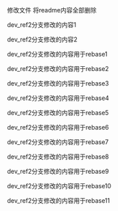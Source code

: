 修改文件 将readme内容全部删除

dev_ref2分支修改的内容1

dev_ref2分支修改的内容2

dev_ref2分支修改的内容用于rebase1

dev_ref2分支修改的内容用于rebase2

dev_ref2分支修改的内容用于rebase3

dev_ref2分支修改的内容用于rebase4

dev_ref2分支修改的内容用于rebase5

dev_ref2分支修改的内容用于rebase6

dev_ref2分支修改的内容用于rebase7

dev_ref2分支修改的内容用于rebase8

dev_ref2分支修改的内容用于rebase9

dev_ref2分支修改的内容用于rebase10

dev_ref2分支修改的内容用于rebase11